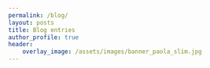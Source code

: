 ```yaml
---
permalink: /blog/
layout: posts
title: Blog entries
author_profile: true
header:
    overlay_image: /assets/images/banner_paola_slim.jpg
---
```

